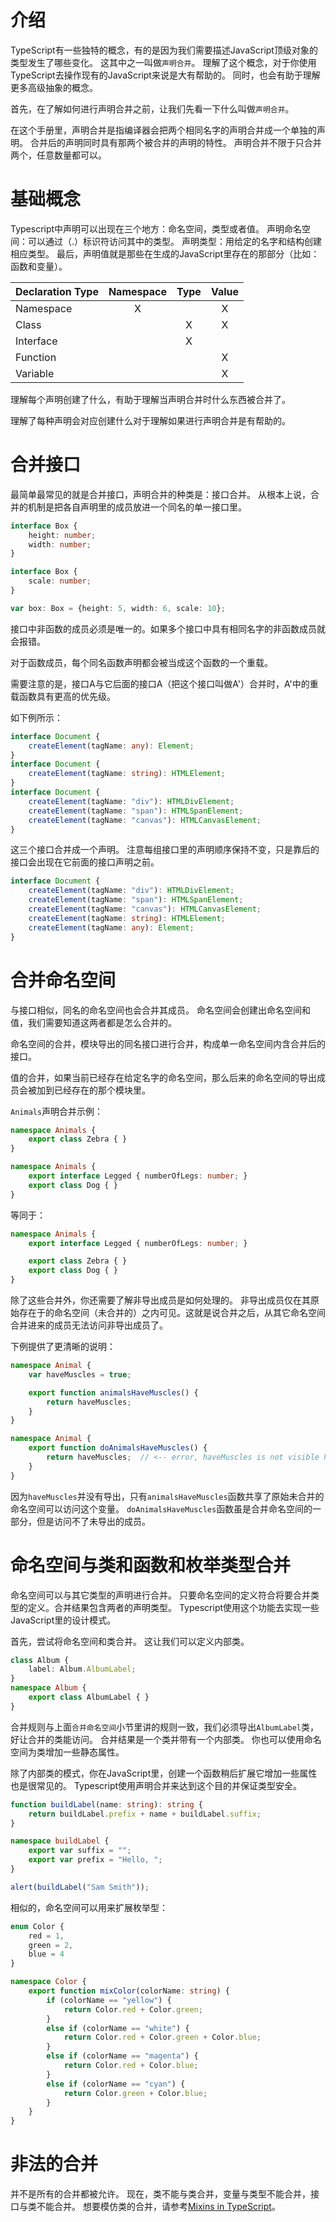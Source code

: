 # 介绍

TypeScript有一些独特的概念，有的是因为我们需要描述JavaScript顶级对象的类型发生了哪些变化。
这其中之一叫做`声明合并`。
理解了这个概念，对于你使用TypeScript去操作现有的JavaScript来说是大有帮助的。
同时，也会有助于理解更多高级抽象的概念。

首先，在了解如何进行声明合并之前，让我们先看一下什么叫做`声明合并`。

在这个手册里，声明合并是指编译器会把两个相同名字的声明合并成一个单独的声明。
合并后的声明同时具有那两个被合并的声明的特性。
声明合并不限于只合并两个，任意数量都可以。

# 基础概念

Typescript中声明可以出现在三个地方：命名空间，类型或者值。
声明命名空间：可以通过（.）标识符访问其中的类型。
声明类型：用给定的名字和结构创建相应类型。
最后，声明值就是那些在生成的JavaScript里存在的那部分（比如：函数和变量）。

| Declaration Type | Namespace | Type | Value |
|------------------|:---------:|:----:|:-----:|
| Namespace        |     X     |      |   X   |
| Class            |           |   X  |   X   |
| Interface        |           |   X  |       |
| Function         |           |      |   X   |
| Variable         |           |      |   X   |

理解每个声明创建了什么，有助于理解当声明合并时什么东西被合并了。

理解了每种声明会对应创建什么对于理解如果进行声明合并是有帮助的。

# 合并接口

最简单最常见的就是合并接口，声明合并的种类是：接口合并。
从根本上说，合并的机制是把各自声明里的成员放进一个同名的单一接口里。

```TypeScript
interface Box {
    height: number;
    width: number;
}

interface Box {
    scale: number;
}

var box: Box = {height: 5, width: 6, scale: 10};
```

接口中非函数的成员必须是唯一的。如果多个接口中具有相同名字的非函数成员就会报错。

对于函数成员，每个同名函数声明都会被当成这个函数的一个重载。

需要注意的是，接口A与它后面的接口A（把这个接口叫做A'）合并时，A'中的重载函数具有更高的优先级。

如下例所示：

```TypeScript
interface Document {
    createElement(tagName: any): Element;
}
interface Document {
    createElement(tagName: string): HTMLElement;
}
interface Document {
    createElement(tagName: "div"): HTMLDivElement;
    createElement(tagName: "span"): HTMLSpanElement;
    createElement(tagName: "canvas"): HTMLCanvasElement;
}
```

这三个接口合并成一个声明。
注意每组接口里的声明顺序保持不变，只是靠后的接口会出现在它前面的接口声明之前。

```TypeScript
interface Document {
    createElement(tagName: "div"): HTMLDivElement;
    createElement(tagName: "span"): HTMLSpanElement;
    createElement(tagName: "canvas"): HTMLCanvasElement;
    createElement(tagName: string): HTMLElement;
    createElement(tagName: any): Element;
}
```


# 合并命名空间

与接口相似，同名的命名空间也会合并其成员。
命名空间会创建出命名空间和值，我们需要知道这两者都是怎么合并的。

命名空间的合并，模块导出的同名接口进行合并，构成单一命名空间内含合并后的接口。

值的合并，如果当前已经存在给定名字的命名空间，那么后来的命名空间的导出成员会被加到已经存在的那个模块里。

`Animals`声明合并示例：

```TypeScript
namespace Animals {
    export class Zebra { }
}

namespace Animals {
    export interface Legged { numberOfLegs: number; }
    export class Dog { }
}
```

等同于：

```TypeScript
namespace Animals {
    export interface Legged { numberOfLegs: number; }

    export class Zebra { }
    export class Dog { }
}
```

除了这些合并外，你还需要了解非导出成员是如何处理的。
非导出成员仅在其原始存在于的命名空间（未合并的）之内可见。这就是说合并之后，从其它命名空间合并进来的成员无法访问非导出成员了。

下例提供了更清晰的说明：

```TypeScript
namespace Animal {
    var haveMuscles = true;

    export function animalsHaveMuscles() {
        return haveMuscles;
    }
}

namespace Animal {
    export function doAnimalsHaveMuscles() {
        return haveMuscles;  // <-- error, haveMuscles is not visible here
    }
}
```

因为`haveMuscles`并没有导出，只有`animalsHaveMuscles`函数共享了原始未合并的命名空间可以访问这个变量。
`doAnimalsHaveMuscles`函数虽是合并命名空间的一部分，但是访问不了未导出的成员。

# 命名空间与类和函数和枚举类型合并

命名空间可以与其它类型的声明进行合并。
只要命名空间的定义符合将要合并类型的定义。合并结果包含两者的声明类型。
Typescript使用这个功能去实现一些JavaScript里的设计模式。

首先，尝试将命名空间和类合并。
这让我们可以定义内部类。

```TypeScript
class Album {
    label: Album.AlbumLabel;
}
namespace Album {
    export class AlbumLabel { }
}
```

合并规则与上面`合并命名空间`小节里讲的规则一致，我们必须导出`AlbumLabel`类，好让合并的类能访问。
合并结果是一个类并带有一个内部类。
你也可以使用命名空间为类增加一些静态属性。

除了内部类的模式，你在JavaScript里，创建一个函数稍后扩展它增加一些属性也是很常见的。
Typescript使用声明合并来达到这个目的并保证类型安全。

```TypeScript
function buildLabel(name: string): string {
    return buildLabel.prefix + name + buildLabel.suffix;
}

namespace buildLabel {
    export var suffix = "";
    export var prefix = "Hello, ";
}

alert(buildLabel("Sam Smith"));
```

相似的，命名空间可以用来扩展枚举型：

```TypeScript
enum Color {
    red = 1,
    green = 2,
    blue = 4
}

namespace Color {
    export function mixColor(colorName: string) {
        if (colorName == "yellow") {
            return Color.red + Color.green;
        }
        else if (colorName == "white") {
            return Color.red + Color.green + Color.blue;
        }
        else if (colorName == "magenta") {
            return Color.red + Color.blue;
        }
        else if (colorName == "cyan") {
            return Color.green + Color.blue;
        }
    }
}
```

# 非法的合并

并不是所有的合并都被允许。
现在，类不能与类合并，变量与类型不能合并，接口与类不能合并。
想要模仿类的合并，请参考[Mixins in TypeScript](./Mixins.md)。
